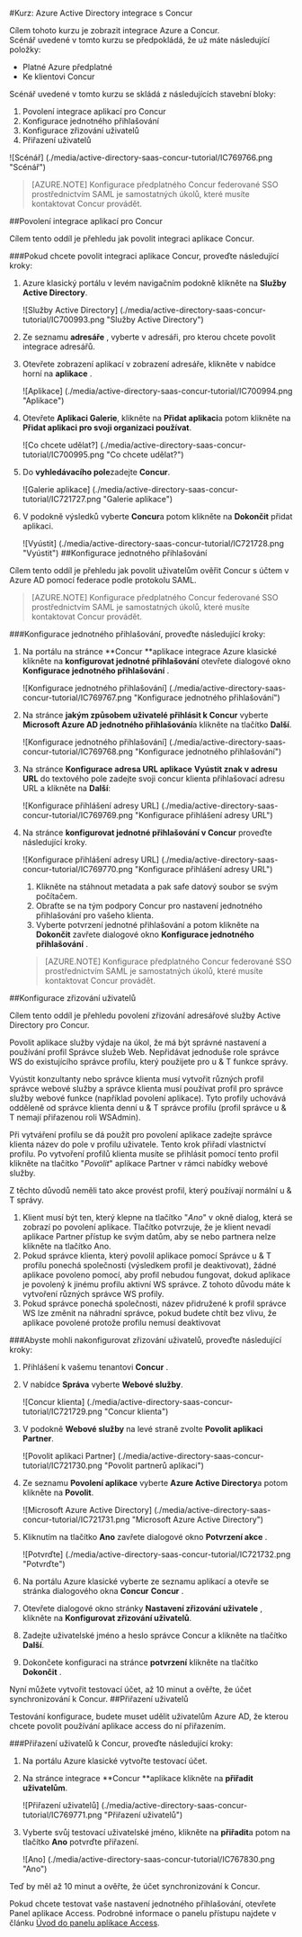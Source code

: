 <properties 
    pageTitle="Kurz: Azure Active Directory integrace s Concur | Microsoft Azure" 
    description="Naučte se používat Concur s Azure Active Directory povolit jednotné přihlašování, automatizované zřizování a další!" 
    services="active-directory" 
    authors="jeevansd"  
    documentationCenter="na" 
    manager="femila"/>
<tags 
    ms.service="active-directory" 
    ms.devlang="na" 
    ms.topic="article" 
    ms.tgt_pltfrm="na" 
    ms.workload="identity" 
    ms.date="09/29/2016" 
    ms.author="jeedes" />

#<a name="tutorial-azure-active-directory-integration-with-concur"></a>Kurz: Azure Active Directory integrace s Concur  


Cílem tohoto kurzu je zobrazit integrace Azure a Concur.  
Scénář uvedené v tomto kurzu se předpokládá, že už máte následující položky:

-   Platné Azure předplatné
-   Ke klientovi Concur

Scénář uvedené v tomto kurzu se skládá z následujících stavební bloky:

1.  Povolení integrace aplikací pro Concur
2.  Konfigurace jednotného přihlašování
3.  Konfigurace zřizování uživatelů
4.  Přiřazení uživatelů

![Scénář] (./media/active-directory-saas-concur-tutorial/IC769766.png "Scénář")

>[AZURE.NOTE] Konfigurace předplatného Concur federované SSO prostřednictvím SAML je samostatných úkolů, které musíte kontaktovat Concur provádět.

##<a name="enabling-the-application-integration-for-concur"></a>Povolení integrace aplikací pro Concur

Cílem tento oddíl je přehledu jak povolit integraci aplikace Concur.

###<a name="to-enable-the-application-integration-for-concur-perform-the-following-steps"></a>Pokud chcete povolit integraci aplikace Concur, proveďte následující kroky:

1.  Azure klasický portálu v levém navigačním podokně klikněte na **Služby Active Directory**.

    ![Služby Active Directory] (./media/active-directory-saas-concur-tutorial/IC700993.png "Služby Active Directory")

2.  Ze seznamu **adresáře** , vyberte v adresáři, pro kterou chcete povolit integrace adresářů.

3.  Otevřete zobrazení aplikací v zobrazení adresáře, klikněte v nabídce horní na **aplikace** .

    ![Aplikace] (./media/active-directory-saas-concur-tutorial/IC700994.png "Aplikace")

4.  Otevřete **Aplikaci Galerie**, klikněte na **Přidat aplikaci**a potom klikněte na **Přidat aplikaci pro svoji organizaci používat**.

    ![Co chcete udělat?] (./media/active-directory-saas-concur-tutorial/IC700995.png "Co chcete udělat?")

5.  Do **vyhledávacího pole**zadejte **Concur**.

    ![Galerie aplikace] (./media/active-directory-saas-concur-tutorial/IC721727.png "Galerie aplikace")

6.  V podokně výsledků vyberte **Concur**a potom klikněte na **Dokončit** přidat aplikaci.

    ![Vyústit] (./media/active-directory-saas-concur-tutorial/IC721728.png "Vyústit")
##<a name="configuring-single-sign-on"></a>Konfigurace jednotného přihlašování

Cílem tento oddíl je přehledu jak povolit uživatelům ověřit Concur s účtem v Azure AD pomocí federace podle protokolu SAML.

>[AZURE.NOTE] Konfigurace předplatného Concur federované SSO prostřednictvím SAML je samostatných úkolů, které musíte kontaktovat Concur provádět.

###<a name="to-configure-single-sign-on-perform-the-following-steps"></a>Konfigurace jednotného přihlašování, proveďte následující kroky:

1.  Na portálu na stránce **Concur **aplikace integrace Azure klasické klikněte na **konfigurovat jednotné přihlašování** otevřete dialogové okno **Konfigurace jednotného přihlašování** .

    ![Konfigurace jednotného přihlašování] (./media/active-directory-saas-concur-tutorial/IC769767.png "Konfigurace jednotného přihlašování")

2.  Na stránce **jakým způsobem uživatelé přihlásit k Concur** vyberte **Microsoft Azure AD jednotného přihlašování**a klikněte na tlačítko **Další**.

    ![Konfigurace jednotného přihlašování] (./media/active-directory-saas-concur-tutorial/IC769768.png "Konfigurace jednotného přihlašování")

3.  Na stránce **Konfigurace adresa URL aplikace** **Vyústit znak v adresu URL** do textového pole zadejte svoji concur klienta přihlašovací adresu URL a klikněte na **Další**: 

    ![Konfigurace přihlášení adresy URL] (./media/active-directory-saas-concur-tutorial/IC769769.png "Konfigurace přihlášení adresy URL")

4.  Na stránce **konfigurovat jednotné přihlašování v Concur** proveďte následující kroky.

    ![Konfigurace přihlášení adresy URL] (./media/active-directory-saas-concur-tutorial/IC769770.png "Konfigurace přihlášení adresy URL")

    1.  Klikněte na stáhnout metadata a pak safe datový soubor se svým počítačem.
    2.  Obraťte se na tým podpory Concur pro nastavení jednotného přihlašování pro vašeho klienta.
    3.  Vyberte potvrzení jednotné přihlašování a potom klikněte na **Dokončit** zavřete dialogové okno **Konfigurace jednotného přihlašování** .  

    >[AZURE.NOTE] Konfigurace předplatného Concur federované SSO prostřednictvím SAML je samostatných úkolů, které musíte kontaktovat Concur provádět.

##<a name="configuring-user-provisioning"></a>Konfigurace zřizování uživatelů

Cílem tento oddíl je přehledu povolení zřizování adresářové služby Active Directory pro Concur.

Povolit aplikace služby výdaje na úkol, že má být správné nastavení a používání profil Správce služeb Web. Nepřidávat jednoduše role správce WS do existujícího správce profilu, který použijete pro u & T funkce správy.

Vyústit konzultanty nebo správce klienta musí vytvořit různých profil správce webové služby a správce klienta musí používat profil pro správce služby webové funkce (například povolení aplikace). Tyto profily uchovává odděleně od správce klienta denní u & T správce profilu (profil správce u & T nemají přiřazenou roli WSAdmin).

Při vytváření profilu se dá použít pro povolení aplikace zadejte správce klienta název do pole v profilu uživatele. Tento krok přiřadí vlastnictví profilu. Po vytvoření profilů klienta musíte se přihlásit pomocí tento profil klikněte na tlačítko "*Povolit*" aplikace Partner v rámci nabídky webové služby.

Z těchto důvodů neměli tato akce provést profil, který používají normální u & T správy.

1.  Klient musí být ten, který klepne na tlačítko "*Ano*" v okně dialog, která se zobrazí po povolení aplikace. Tlačítko potvrzuje, že je klient nevadí aplikace Partner přístup ke svým datům, aby se nebo partnera nelze klikněte na tlačítko Ano.
2.  Pokud správce klienta, který povolil aplikace pomocí Správce u & T profilu ponechá společnosti (výsledkem profil je deaktivovat), žádné aplikace povoleno pomocí, aby profil nebudou fungovat, dokud aplikace je povolený k jinému profilu aktivní WS správce. Z tohoto důvodu máte k vytvoření různých správce WS profily.
3.  Pokud správce ponechá společnosti, název přidružené k profil správce WS lze změnit na náhradní správce, pokud budete chtít bez vlivu, že aplikace povolené protože profilu nemusí deaktivovat

###<a name="to-configure-user-provisioning-perform-the-following-steps"></a>Abyste mohli nakonfigurovat zřizování uživatelů, proveďte následující kroky:

1.  Přihlášení k vašemu tenantovi **Concur** .

2.  V nabídce **Správa** vyberte **Webové služby**.

    ![Concur klienta] (./media/active-directory-saas-concur-tutorial/IC721729.png "Concur klienta")

3.  V podokně **Webové služby** na levé straně zvolte **Povolit aplikaci Partner**.

    ![Povolit aplikaci Partner] (./media/active-directory-saas-concur-tutorial/IC721730.png "Povolit partnerů aplikaci")

4.  Ze seznamu **Povolení aplikace** vyberte **Azure Active Directory**a potom klikněte na **Povolit**.

    ![Microsoft Azure Active Directory] (./media/active-directory-saas-concur-tutorial/IC721731.png "Microsoft Azure Active Directory")

5.  Kliknutím na tlačítko **Ano** zavřete dialogové okno **Potvrzení akce** .

    ![Potvrďte] (./media/active-directory-saas-concur-tutorial/IC721732.png "Potvrďte")

6.  Na portálu Azure klasické vyberte ze seznamu aplikací a otevře se stránka dialogového okna **Concur** **Concur** .

7.  Otevřete dialogové okno stránky **Nastavení zřizování uživatele** , klikněte na **Konfigurovat zřizování uživatelů**.

8.  Zadejte uživatelské jméno a heslo správce Concur a klikněte na tlačítko **Další**.

9.  Dokončete konfiguraci na stránce **potvrzení** klikněte na tlačítko **Dokončit** .

Nyní můžete vytvořit testovací účet, až 10 minut a ověřte, že účet synchronizování k Concur.
##<a name="assigning-users"></a>Přiřazení uživatelů

Testování konfigurace, budete muset udělit uživatelům Azure AD, že kterou chcete povolit používání aplikace access do ní přiřazením.

###<a name="to-assign-users-to-concur-perform-the-following-steps"></a>Přiřazení uživatelů k Concur, proveďte následující kroky:

1.  Na portálu Azure klasické vytvořte testovací účet.

2.  Na stránce integrace **Concur **aplikace klikněte na **přiřadit uživatelům**.

    ![Přiřazení uživatelů] (./media/active-directory-saas-concur-tutorial/IC769771.png "Přiřazení uživatelů")

3.  Vyberte svůj testovací uživatelské jméno, klikněte na **přiřadit**a potom na tlačítko **Ano** potvrďte přiřazení.

    ![Ano] (./media/active-directory-saas-concur-tutorial/IC767830.png "Ano")

Teď by měl až 10 minut a ověřte, že účet synchronizování k Concur.

Pokud chcete testovat vaše nastavení jednotného přihlašování, otevřete Panel aplikace Access. Podrobné informace o panelu přístupu najdete v článku [Úvod do panelu aplikace Access](active-directory-saas-access-panel-introduction.md).
